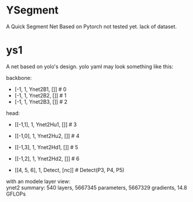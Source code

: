 # YSegment
A Quick Segment Net Based on Pytorch
not tested yet. lack of dataset.

# ys1

A net based on yolo's design.
yolo yaml may look something like this:

backbone:
  - [-1, 1, Ynet2B1, []] # 0
  - [-1, 1, Ynet2B2, []] # 1
  - [-1, 1, Ynet2B3, []] # 2

head:
  - [[-1,1], 1, Ynet2Hu1, []] # 3
  - [[-1,0], 1, Ynet2Hu2, []] # 4
  - [[-1,3], 1, Ynet2Hd1, []] # 5
  - [[-1,2], 1, Ynet2Hd2, []] # 6

  - [[4, 5, 6], 1, Detect, [nc]] # Detect(P3, P4, P5)



with an modele layer view:            
ynet2 summary: 540 layers, 5667345 parameters, 5667329 gradients, 14.8 GFLOPs
